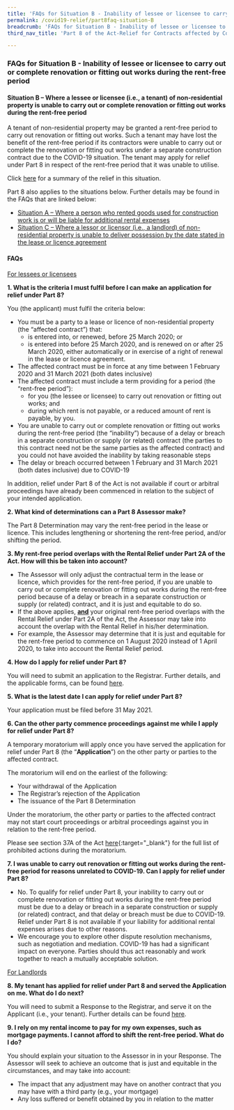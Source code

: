 ```yaml
---
title: 'FAQs for Situation B - Inability of lessee or licensee to carry out or complete renovation or fitting out works during the rent-free period'
permalink: /covid19-relief/part8faq-situation-B
breadcrumb: 'FAQs for Situation B - Inability of lessee or licensee to carry out or complete renovation or fitting out works during the rent-free period'
third_nav_title: 'Part 8 of the Act-Relief for Contracts affected by Construction Delays'

---
```




### FAQs for Situation B - Inability of lessee or licensee to carry out or complete renovation or fitting out works during the rent-free period  ###
#### Situation B – Where a lessee or licensee (i.e., a tenant) of non-residential property is unable to carry out or complete renovation or fitting out works during the rent-free period ####

A tenant of non-residential property may be granted a rent-free period to carry out renovation or fitting out works. Such a tenant may have lost the benefit of the rent-free period if its contractors were unable to carry out or complete the renovation or fitting out works under a separate construction contract due to the COVID-19 situation. The tenant may apply for relief under Part 8 in respect of the rent-free period that it was unable to utilise.

Click [here](/files/Rent-free-period.pdf) for a summary of the relief in this situation.

Part 8 also applies to the situations below. Further details may be found in the FAQs that are linked below: 
* [Situation A – Where a person who rented goods used for construction work is or will be liable for additional rental expenses](/covid19-relief/part8faq-situation-A)  
* [Situation C – Where a lessor or licensor (i.e., a landlord) of non-residential property is unable to deliver possession by the date stated in the lease or licence agreement](/covid19-relief/part8faq-situation-C)  
 
#### FAQs ####

<u>For lessees or licensees</u>

**1.	What is the criteria I must fulfil before I can make an application for relief under Part 8?** 

You (the applicant) must fulfil the criteria below: 
* You must be a party to a lease or licence of non-residential property (the “affected contract”) that:
  *	is entered into, or renewed, before 25 March 2020; or
  * is entered into before 25 March 2020, and is renewed on or after 25 March 2020, either automatically or in exercise of a right of renewal in the lease or licence agreement.
* The affected contract must be in force at any time between 1 February 2020 and 31 March 2021 (both dates inclusive) 
* The affected contract must include a term providing for a period (the “rent-free period”): 
  *	for you (the lessee or licensee) to carry out renovation or fitting out works; and 
  *	during which rent is not payable, or a reduced amount of rent is payable, by you. 
* You are unable to carry out or complete renovation or fitting out works during the rent-free period (the “inability”) because of a delay or breach in a separate construction or supply (or related) contract (the parties to this contract need not be the same parties as the affected contract) and you could not have avoided the inability by taking reasonable steps 
* The delay or breach occurred between 1 February and 31 March 2021 (both dates inclusive) due to COVID-19

In addition, relief under Part 8 of the Act is not available if court or arbitral proceedings have already been commenced in relation to the subject of your intended application. 

**2.	What kind of determinations can a Part 8 Assessor make?** 

The Part 8 Determination may vary the rent-free period in the lease or licence. This includes lengthening or shortening the rent-free period, and/or shifting the period. 

**3.	My rent-free period overlaps with the Rental Relief under Part 2A of the Act. How will this be taken into account?** 

* The Assessor will only adjust the contractual term in the lease or licence, which provides for the rent-free period, if you are unable to carry out or complete renovation or fitting out works during the rent-free period because of a delay or breach in a separate construction or supply (or related) contract, and it is just and equitable to do so. 
* If the above applies, **<u>and</u>** your original rent-free period overlaps with the Rental Relief under Part 2A of the Act, the Assessor may take into account the overlap with the Rental Relief in his/her determination. 
* For example, the Assessor may determine that it is just and equitable for the rent-free period to commence on 1 August 2020 instead of 1 April 2020, to take into account the Rental Relief period. 

**4.	How do I apply for relief under Part 8?** 

You will need to submit an application to the Registrar. Further details, and the applicable forms, can be found [here](/covid19-relief/key-steps-in-part8). 

**5.	What is the latest date I can apply for relief under Part 8?** 

Your application must be filed before 31 May 2021.  

**6.	Can the other party commence proceedings against me while I apply for relief under Part 8?** 


A temporary moratorium will apply once you have served the application for relief under Part 8 (the “**Application**”) on the other party or parties to the affected contract. 

The moratorium will end on the earliest of the following: 
* Your withdrawal of the Application 
* The Registrar’s rejection of the Application 
* The issuance of the Part 8 Determination 

Under the moratorium, the other party or parties to the affected contract may not start court proceedings or arbitral proceedings against you in relation to the rent-free period. 

Please see section 37A of the Act [here](http://sso.agc.gov.sg/Act/COVID19TMA2020){:target="_blank"} for the full list of prohibited actions during the moratorium. 

**7.	I was unable to carry out renovation or fitting out works during the rent-free period for reasons unrelated to COVID-19. Can I apply for relief under Part 8?** 

* No. To qualify for relief under Part 8, your inability to carry out or complete renovation or fitting out works during the rent-free period must be due to a delay or breach in a separate construction or supply (or related) contract, and that delay or breach must be due to COVID-19. Relief under Part 8 is not available if your liability for additional rental expenses arises due to other reasons. 
* We encourage you to explore other dispute resolution mechanisms, such as negotiation and mediation. COVID-19 has had a significant impact on everyone. Parties should thus act reasonably and work together to reach a mutually acceptable solution. 

<u>For Landlords</u> 

**8.	My tenant has applied for relief under Part 8 and served the Application on me. What do I do next?** 

You will need to submit a Response to the Registrar, and serve it on the Applicant (i.e., your tenant). Further details can be found [here](/covid19-relief/key-steps-in-part8).  

**9.	I rely on my rental income to pay for my own expenses, such as mortgage payments. I cannot afford to shift the rent-free period. What do I do?** 

You should explain your situation to the Assessor in in your Response. The Assessor will seek to achieve an outcome that is just and equitable in the circumstances, and may take into account: 
* The impact that any adjustment may have on another contract that you may have with a third party (e.g., your mortgage) 
* Any loss suffered or benefit obtained by you in relation to the matter
